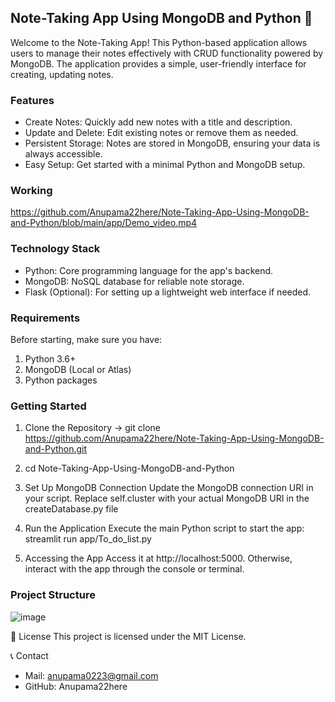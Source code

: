 ## Note-Taking App Using MongoDB and Python 📝
Welcome to the Note-Taking App! This Python-based application allows users to manage their notes effectively with CRUD functionality powered by MongoDB. The application provides a simple, user-friendly interface for creating, updating notes.

### Features
* Create Notes: Quickly add new notes with a title and description.
* Update and Delete: Edit existing notes or remove them as needed.
* Persistent Storage: Notes are stored in MongoDB, ensuring your data is always accessible.
* Easy Setup: Get started with a minimal Python and MongoDB setup.

### Working
https://github.com/Anupama22here/Note-Taking-App-Using-MongoDB-and-Python/blob/main/app/Demo_video.mp4

### Technology Stack
* Python: Core programming language for the app's backend.
* MongoDB: NoSQL database for reliable note storage.
* Flask (Optional): For setting up a lightweight web interface if needed.

### Requirements
Before starting, make sure you have:
  1. Python 3.6+
  2. MongoDB (Local or Atlas)
  3. Python packages 

### Getting Started
1. Clone the Repository
   ->  git clone https://github.com/Anupama22here/Note-Taking-App-Using-MongoDB-and-Python.git

2. cd Note-Taking-App-Using-MongoDB-and-Python

3. Set Up MongoDB Connection
Update the MongoDB connection URI in your script. Replace self.cluster with your actual MongoDB URI in the createDatabase.py file

4. Run the Application
Execute the main Python script to start the app:
streamlit run app/To_do_list.py

5. Accessing the App
Access it at http://localhost:5000. Otherwise, interact with the app through the console or terminal.


### Project Structure
![image](https://github.com/user-attachments/assets/19dea7fa-065f-4720-bb3b-cc3e72b98533)


📜 License
This project is licensed under the MIT License.

📞 Contact
* Mail: anupama0223@gmail.com
* GitHub: Anupama22here
